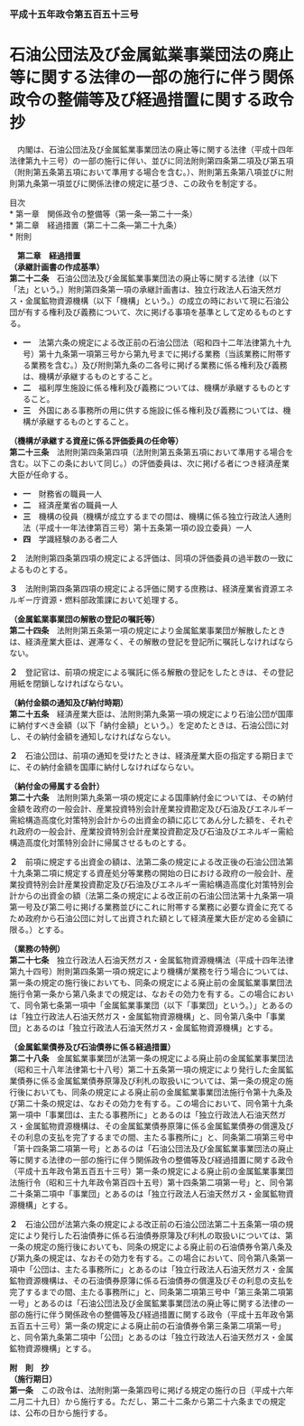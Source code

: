 ### 平成十五年政令第五百五十三号  
# 石油公団法及び金属鉱業事業団法の廃止等に関する法律の一部の施行に伴う関係政令の整備等及び経過措置に関する政令　抄  
　内閣は、石油公団法及び金属鉱業事業団法の廃止等に関する法律（平成十四年法律第九十三号）の一部の施行に伴い、並びに同法附則第四条第二項及び第五項（附則第五条第五項において準用する場合を含む。）、附則第五条第八項並びに附則第九条第一項並びに関係法律の規定に基づき、この政令を制定する。  
  
目次  
	* 第一章　関係政令の整備等（第一条―第二十一条）  
	* 第二章　経過措置（第二十二条―第二十九条）  
	* 附則  
  
&emsp;**第二章　経過措置**  
**（承継計画書の作成基準）**  
**第二十二条**　石油公団法及び金属鉱業事業団法の廃止等に関する法律（以下「法」という。）附則第四条第一項の承継計画書は、独立行政法人石油天然ガス・金属鉱物資源機構（以下「機構」という。）の成立の時において現に石油公団が有する権利及び義務について、次に掲げる事項を基準として定めるものとする。  
* **一**　法第六条の規定による改正前の石油公団法（昭和四十二年法律第九十九号）第十九条第一項第三号から第九号までに掲げる業務（当該業務に附帯する業務を含む。）及び附則第九条の二各号に掲げる業務に係る権利及び義務は、機構が承継するものとすること。  
* **二**　福利厚生施設に係る権利及び義務については、機構が承継するものとすること。  
* **三**　外国にある事務所の用に供する施設に係る権利及び義務については、機構が承継するものとすること。  
  
**（機構が承継する資産に係る評価委員の任命等）**  
**第二十三条**　法附則第四条第四項（法附則第五条第五項において準用する場合を含む。以下この条において同じ。）の評価委員は、次に掲げる者につき経済産業大臣が任命する。  
* **一**　財務省の職員一人  
* **二**　経済産業省の職員一人  
* **三**　機構の役員（機構が成立するまでの間は、機構に係る独立行政法人通則法（平成十一年法律第百三号）第十五条第一項の設立委員）一人  
* **四**　学識経験のある者二人  
  
**２**　法附則第四条第四項の規定による評価は、同項の評価委員の過半数の一致によるものとする。  
  
**３**　法附則第四条第四項の規定による評価に関する庶務は、経済産業省資源エネルギー庁資源・燃料部政策課において処理する。  
  
**（金属鉱業事業団の解散の登記の嘱託等）**  
**第二十四条**　法附則第五条第一項の規定により金属鉱業事業団が解散したときは、経済産業大臣は、遅滞なく、その解散の登記を登記所に嘱託しなければならない。  
  
**２**　登記官は、前項の規定による嘱託に係る解散の登記をしたときは、その登記用紙を閉鎖しなければならない。  
  
**（納付金額の通知及び納付時期）**  
**第二十五条**　経済産業大臣は、法附則第九条第一項の規定により石油公団が国庫に納付すべき金額（以下「納付金額」という。）を定めたときは、石油公団に対し、その納付金額を通知しなければならない。  
  
**２**　石油公団は、前項の通知を受けたときは、経済産業大臣の指定する期日までに、その納付金額を国庫に納付しなければならない。  
  
**（納付金の帰属する会計）**  
**第二十六条**　法附則第九条第一項の規定による国庫納付金については、その納付金額を政府の一般会計、産業投資特別会計産業投資勘定及び石油及びエネルギー需給構造高度化対策特別会計からの出資金の額に応じてあん分した額を、それぞれ政府の一般会計、産業投資特別会計産業投資勘定及び石油及びエネルギー需給構造高度化対策特別会計に帰属させるものとする。  
  
**２**　前項に規定する出資金の額は、法第二条の規定による改正後の石油公団法第十九条第二項に規定する資産処分等業務の開始の日における政府の一般会計、産業投資特別会計産業投資勘定及び石油及びエネルギー需給構造高度化対策特別会計からの出資金の額（法第二条の規定による改正前の石油公団法第十九条第一項第一号及び第二号に掲げる業務並びにこれに附帯する業務に必要な資金に充てるため政府から石油公団に対して出資された額として経済産業大臣が定める金額に限る。）とする。  
  
**（業務の特例）**  
**第二十七条**　独立行政法人石油天然ガス・金属鉱物資源機構法（平成十四年法律第九十四号）附則第四条第一項の規定により機構が業務を行う場合については、第一条の規定の施行後においても、同条の規定による廃止前の金属鉱業事業団法施行令第一条から第八条までの規定は、なおその効力を有する。この場合において、同令第七条第一項中「金属鉱業事業団（以下「事業団」という。）」とあるのは「独立行政法人石油天然ガス・金属鉱物資源機構」と、同令第八条中「事業団」とあるのは「独立行政法人石油天然ガス・金属鉱物資源機構」とする。  
  
**（金属鉱業債券及び石油債券に係る経過措置）**  
**第二十八条**　金属鉱業事業団が法第一条の規定による廃止前の金属鉱業事業団法（昭和三十八年法律第七十八号）第二十五条第一項の規定により発行した金属鉱業債券に係る金属鉱業債券原簿及び利札の取扱いについては、第一条の規定の施行後においても、同条の規定による廃止前の金属鉱業事業団法施行令第十九条及び第二十条の規定は、なおその効力を有する。この場合において、同令第十九条第一項中「事業団は、主たる事務所に」とあるのは「独立行政法人石油天然ガス・金属鉱物資源機構は、その金属鉱業債券原簿に係る金属鉱業債券の償還及びその利息の支払を完了するまでの間、主たる事務所に」と、同条第二項第三号中「第十四条第二項第一号」とあるのは「石油公団法及び金属鉱業事業団法の廃止等に関する法律の一部の施行に伴う関係政令の整備等及び経過措置に関する政令（平成十五年政令第五百五十三号）第一条の規定による廃止前の金属鉱業事業団法施行令（昭和三十九年政令第百四十五号）第十四条第二項第一号」と、同令第二十条第二項中「事業団」とあるのは「独立行政法人石油天然ガス・金属鉱物資源機構」とする。  
  
**２**　石油公団が法第六条の規定による改正前の石油公団法第二十五条第一項の規定により発行した石油債券に係る石油債券原簿及び利札の取扱いについては、第一条の規定の施行後においても、同条の規定による廃止前の石油債券令第八条及び第九条の規定は、なおその効力を有する。この場合において、同令第八条第一項中「公団は、主たる事務所に」とあるのは「独立行政法人石油天然ガス・金属鉱物資源機構は、その石油債券原簿に係る石油債券の償還及びその利息の支払を完了するまでの間、主たる事務所に」と、同条第二項第三号中「第三条第二項第一号」とあるのは「石油公団法及び金属鉱業事業団法の廃止等に関する法律の一部の施行に伴う関係政令の整備等及び経過措置に関する政令（平成十五年政令第五百五十三号）第一条の規定による廃止前の石油債券令第三条第二項第一号」と、同令第九条第二項中「公団」とあるのは「独立行政法人石油天然ガス・金属鉱物資源機構」とする。  
  
**附　則　抄**  
**（施行期日）**  
**第一条**　この政令は、法附則第一条第四号に掲げる規定の施行の日（平成十六年二月二十九日）から施行する。ただし、第二十二条から第二十六条までの規定は、公布の日から施行する。  
  
